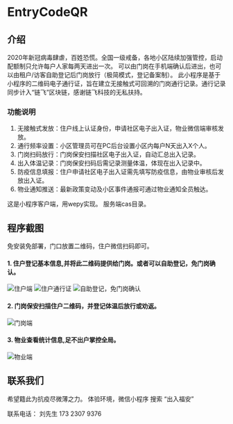# EntryCodeQR

## 介绍
2020年新冠病毒肆虐，百姓恐慌。全国一级戒备，各地小区陆续加强管控，启动配额制只允许每户人家每两天进出一次。
可以由门岗在手机端确认后进出，也可以由租户/访客自助登记后门岗放行（极简模式，登记备案制）。
此小程序是基于小程序的二维码电子通行证，旨在建立无接触式可回溯的门岗通行记录。通行记录同步计入“链飞”区块链，感谢链飞科技的无私扶持。

### 功能说明
1. 无接触式发放：住户线上认证身份，申请社区电子出入证，物业微信端审核发放。
2. 通行频率设置：小区管理员可在PC后台设置小区内每户N天出入X个人。
3. 门岗扫码放行：门岗保安扫描社区电子出入证，自动汇总出入记录。
4. 出入体温记录：门岗保安扫码后需记录测量体温，体现在出入记录中。
5. 防疫信息填报：住户申请社区电子出入证需先填写防疫信息，由物业审核后发放出入证。
6. 物业通知推送：最新政策变动及小区事件通报可通过物业通知全员触达。

这是小程序客户端，用wepy实现。
服务端cas目录。

## 程序截图
免安装免部署，门口放置二维码，住户微信扫码即可。
#### 1. 住户登记基本信息,并将此二维码提供给门岗。或者可以自助登记，免门岗确认。

![住户端](https://images.gitee.com/uploads/images/2020/0226/003951_c594e532_5220875.png "住户端")
![住户通行证](https://images.gitee.com/uploads/images/2020/0226/003822_b371c7e5_5220875.png  "住户通行证")
![自助登记，免门岗确认](https://images.gitee.com/uploads/images/2020/0307/192543_6caf6928_5220875.png "自助登记.png")

####  2. 门岗保安扫描住户二维码，并登记体温后放行或劝返。

![门岗端](https://images.gitee.com/uploads/images/2020/0226/003450_817d418a_5220875.png "门岗放行")

#### 3. 物业查看统计信息,足不出户掌控全局。

![物业端](https://images.gitee.com/uploads/images/2020/0226/003632_e402be6c_5220875.png "物业管理端")

## 联系我们
希望籍此为抗疫尽微薄之力。
体验环境，微信小程序 搜索 “出入福安”

联系电话： 刘先生 173 2307 9376
